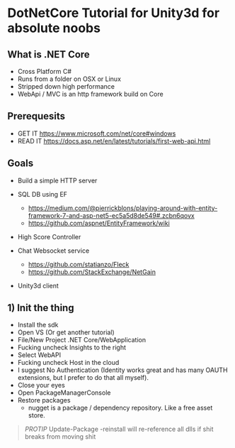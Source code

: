 # DotNetCore Tutorial for Unity3d for absolute noobs


## What is .NET Core
- Cross Platform C#
- Runs from a folder on OSX or Linux
- Stripped down high performance
- WebApi / MVC is an http framework build on Core

## Prerequesits 
- GET IT https://www.microsoft.com/net/core#windows
- READ IT https://docs.asp.net/en/latest/tutorials/first-web-api.html

## Goals
- Build a simple HTTP server

- SQL DB using EF
	- https://medium.com/@pierrickblons/playing-around-with-entity-framework-7-and-asp-net5-ec5a5d8de549#.zcbn6qovx
	- https://github.com/aspnet/EntityFramework/wiki
	
- High Score Controller
- Chat Websocket service
	- https://github.com/statianzo/Fleck
	- https://github.com/StackExchange/NetGain

- Unity3d client

## 1) Init the thing
- Install the sdk
- Open VS (Or get another tutorial)
- File/New Project .NET Core/WebApplication
- Fucking uncheck Insights to the right
- Select WebAPI
- Fucking uncheck Host in the cloud
- I suggest No Authentication (Identity works great and has many OAUTH extensions, but I prefer to do that all myself).
- Close your eyes
- Open PackageManagerConsole
- Restore packages
  - nugget is a package / dependency repository. Like a free asset store.
> *PROTIP* Update-Package -reinstall will re-reference all dlls if shit breaks from moving shit
